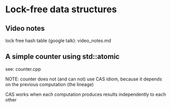 # Lock-free data structures

## Video notes

lock free hash table (google talk): video_notes.md

## A simple counter using std::atomic

see: counter.cpp

NOTE: counter does not (and can not) use CAS idiom, because 
it depends on the previous computation (the lineage)

CAS works when each computation produces results independently to each other
